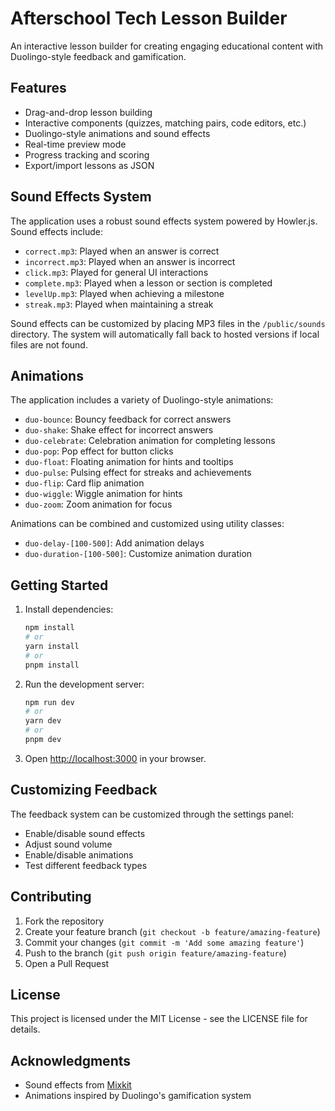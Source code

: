# Afterschool Tech Lesson Builder

An interactive lesson builder for creating engaging educational content with Duolingo-style feedback and gamification.

## Features

- Drag-and-drop lesson building
- Interactive components (quizzes, matching pairs, code editors, etc.)
- Duolingo-style animations and sound effects
- Real-time preview mode
- Progress tracking and scoring
- Export/import lessons as JSON

## Sound Effects System

The application uses a robust sound effects system powered by Howler.js. Sound effects include:

- `correct.mp3`: Played when an answer is correct
- `incorrect.mp3`: Played when an answer is incorrect
- `click.mp3`: Played for general UI interactions
- `complete.mp3`: Played when a lesson or section is completed
- `levelUp.mp3`: Played when achieving a milestone
- `streak.mp3`: Played when maintaining a streak

Sound effects can be customized by placing MP3 files in the `/public/sounds` directory. The system will automatically fall back to hosted versions if local files are not found.

## Animations

The application includes a variety of Duolingo-style animations:

- `duo-bounce`: Bouncy feedback for correct answers
- `duo-shake`: Shake effect for incorrect answers
- `duo-celebrate`: Celebration animation for completing lessons
- `duo-pop`: Pop effect for button clicks
- `duo-float`: Floating animation for hints and tooltips
- `duo-pulse`: Pulsing effect for streaks and achievements
- `duo-flip`: Card flip animation
- `duo-wiggle`: Wiggle animation for hints
- `duo-zoom`: Zoom animation for focus

Animations can be combined and customized using utility classes:
- `duo-delay-[100-500]`: Add animation delays
- `duo-duration-[100-500]`: Customize animation duration

## Getting Started

1. Install dependencies:
   ```bash
   npm install
   # or
   yarn install
   # or
   pnpm install
   ```

2. Run the development server:
   ```bash
   npm run dev
   # or
   yarn dev
   # or
   pnpm dev
   ```

3. Open [http://localhost:3000](http://localhost:3000) in your browser.

## Customizing Feedback

The feedback system can be customized through the settings panel:

- Enable/disable sound effects
- Adjust sound volume
- Enable/disable animations
- Test different feedback types

## Contributing

1. Fork the repository
2. Create your feature branch (`git checkout -b feature/amazing-feature`)
3. Commit your changes (`git commit -m 'Add some amazing feature'`)
4. Push to the branch (`git push origin feature/amazing-feature`)
5. Open a Pull Request

## License

This project is licensed under the MIT License - see the LICENSE file for details.

## Acknowledgments

- Sound effects from [Mixkit](https://mixkit.co/free-sound-effects/)
- Animations inspired by Duolingo's gamification system